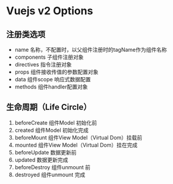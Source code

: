 # Vuejs v2 Options

## 注册类选项

* name 名称，不配置时，以父组件注册时的tagName作为组件名称
* components 子组件注册对象
* directives 指令注册对象
* props 组件接收传值的参数配置对象
* data 组件scope 响应式数据配置
* methods 组件handler配置对象

## 生命周期（Life Circle）

1. beforeCreate 组件Model 初始化前
2. created 组件Model 初始化完成
3. beforeMount 组件View Model（Virtual Dom）挂载前
4. mounted 组件View Model（Virtual Dom）挂在完成
5. beforeUpdate 数据更新前
6. updated 数据更新完成
7. beforeDestroy 组件unmount 前
8. destroyed 组件unmount 完成
